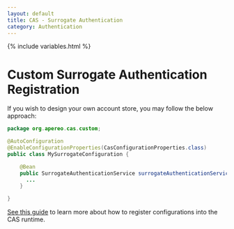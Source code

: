 ```yaml
---
layout: default
title: CAS - Surrogate Authentication
category: Authentication
---
```

{% include variables.html %}


# Custom Surrogate Authentication Registration

If you wish to design your own account store, you may follow the below approach:

```java
package org.apereo.cas.custom;

@AutoConfiguration
@EnableConfigurationProperties(CasConfigurationProperties.class)
public class MySurrogateConfiguration {

    @Bean
    public SurrogateAuthenticationService surrogateAuthenticationService() {
      ...
    }

}
```

[See this guide](../configuration/Configuration-Management-Extensions.html) to learn more about how to register configurations into the CAS runtime.
